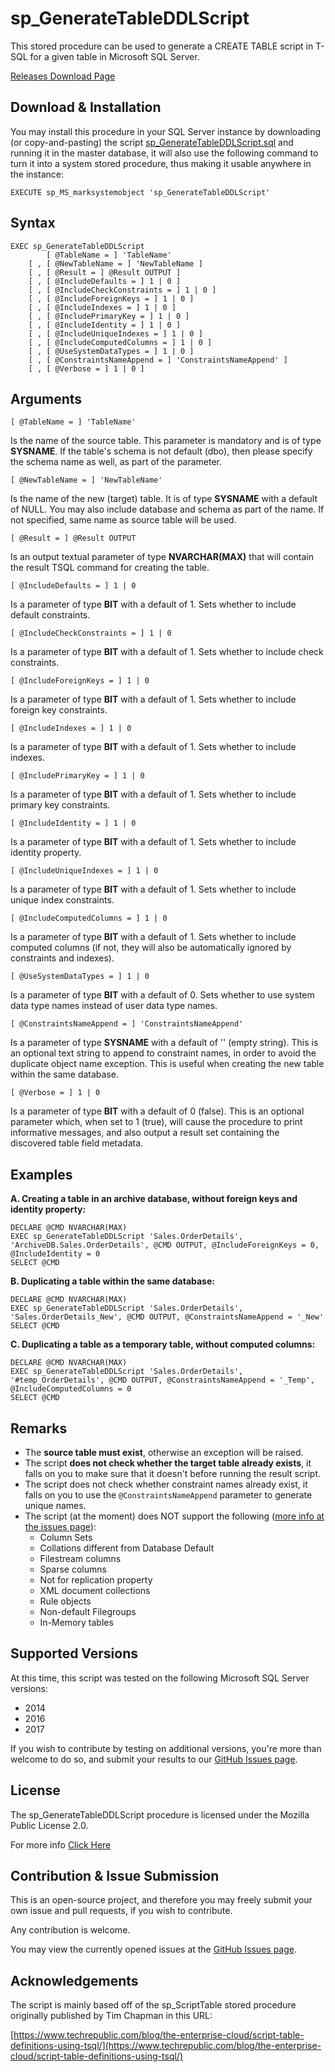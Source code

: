 # sp_GenerateTableDDLScript

This stored procedure can be used to generate a CREATE TABLE script in T-SQL for a given table in Microsoft SQL Server.

[Releases Download Page](https://github.com/EitanBlumin/sp_GenerateTableDDLScript/releases)

## Download & Installation

You may install this procedure in your SQL Server instance by downloading (or copy-and-pasting) the script [sp_GenerateTableDDLScript.sql](https://raw.githubusercontent.com/EitanBlumin/sp_GenerateTableDDLScript/master/sp_GenerateTableDDLScript.sql) and running it in the master database, it will also use the following command to turn it into a system stored procedure, thus making it usable anywhere in the instance:

`EXECUTE sp_MS_marksystemobject 'sp_GenerateTableDDLScript'`

## Syntax

```
EXEC sp_GenerateTableDDLScript
	    [ @TableName = ] 'TableName'
	[ , [ @NewTableName = ] 'NewTableName ]
	[ , [ @Result = ] @Result OUTPUT ]
	[ , [ @IncludeDefaults = ] 1 | 0 ]
	[ , [ @IncludeCheckConstraints = ] 1 | 0 ]
	[ , [ @IncludeForeignKeys = ] 1 | 0 ]
	[ , [ @IncludeIndexes = ] 1 | 0 ]
	[ , [ @IncludePrimaryKey = ] 1 | 0 ]
	[ , [ @IncludeIdentity = ] 1 | 0 ]
	[ , [ @IncludeUniqueIndexes = ] 1 | 0 ]
	[ , [ @IncludeComputedColumns = ] 1 | 0 ]
	[ , [ @UseSystemDataTypes = ] 1 | 0 ]
	[ , [ @ConstraintsNameAppend = ] 'ConstraintsNameAppend' ]
	[ , [ @Verbose = ] 1 | 0 ]
```

## Arguments

`[ @TableName = ] 'TableName'`

 Is the name of the source table. This parameter is mandatory and is of type **SYSNAME**. If the table's schema is not default (dbo), then please specify the schema name as well, as part of the parameter.
 
`[ @NewTableName = ] 'NewTableName'`

 Is the name of the new (target) table. It is of type **SYSNAME** with a default of NULL. You may also include database and schema as part of the name. If not specified, same name as source table will be used.
 
`[ @Result = ] @Result OUTPUT`

 Is an output textual parameter of type **NVARCHAR(MAX)** that will contain the result TSQL command for creating the table.
 
`[ @IncludeDefaults = ] 1 | 0`

 Is a parameter of type **BIT** with a default of 1. Sets whether to include default constraints.
 
`[ @IncludeCheckConstraints = ] 1 | 0`

 Is a parameter of type **BIT** with a default of 1. Sets whether to include check constraints.
 
`[ @IncludeForeignKeys = ] 1 | 0`

 Is a parameter of type **BIT** with a default of 1. Sets whether to include foreign key constraints.
 
`[ @IncludeIndexes = ] 1 | 0`

 Is a parameter of type **BIT** with a default of 1. Sets whether to include indexes.
 
`[ @IncludePrimaryKey = ] 1 | 0`

 Is a parameter of type **BIT** with a default of 1. Sets whether to include primary key constraints.
 
`[ @IncludeIdentity = ] 1 | 0`

 Is a parameter of type **BIT** with a default of 1. Sets whether to include identity property.
 
`[ @IncludeUniqueIndexes = ] 1 | 0`

 Is a parameter of type **BIT** with a default of 1. Sets whether to include unique index constraints.
 
`[ @IncludeComputedColumns = ] 1 | 0`

 Is a parameter of type **BIT** with a default of 1. Sets whether to include computed columns (if not, they will also be automatically ignored by constraints and indexes).
 
`[ @UseSystemDataTypes = ] 1 | 0`

 Is a parameter of type **BIT** with a default of 0. Sets whether to use system data type names instead of user data type names.
 
`[ @ConstraintsNameAppend = ] 'ConstraintsNameAppend'`

 Is a parameter of type **SYSNAME** with a default of '' (empty string). This is an optional text string to append to constraint names, in order to avoid the duplicate object name exception. This is useful when creating the new table within the same database.
 
`[ @Verbose = ] 1 | 0`

 Is a parameter of type **BIT** with a default of 0 (false). This is an optional parameter which, when set to 1 (true), will cause the procedure to print informative messages, and also output a result set containing the discovered table field metadata.

## Examples

**A. Creating a table in an archive database, without foreign keys and identity property:**

```
DECLARE @CMD NVARCHAR(MAX)
EXEC sp_GenerateTableDDLScript 'Sales.OrderDetails', 'ArchiveDB.Sales.OrderDetails', @CMD OUTPUT, @IncludeForeignKeys = 0, @IncludeIdentity = 0
SELECT @CMD
```

**B. Duplicating a table within the same database:**

```
DECLARE @CMD NVARCHAR(MAX)
EXEC sp_GenerateTableDDLScript 'Sales.OrderDetails', 'Sales.OrderDetails_New', @CMD OUTPUT, @ConstraintsNameAppend = '_New'
SELECT @CMD
```

**C. Duplicating a table as a temporary table, without computed columns:**

```
DECLARE @CMD NVARCHAR(MAX)
EXEC sp_GenerateTableDDLScript 'Sales.OrderDetails', '#temp_OrderDetails', @CMD OUTPUT, @ConstraintsNameAppend = '_Temp', @IncludeComputedColumns = 0
SELECT @CMD
```

## Remarks

- The **source table must exist**, otherwise an exception will be raised.
- The script **does not check whether the target table already exists**,
  it falls on you to make sure that it doesn't before running the result script.
- The script does not check whether constraint names already exist,
  it falls on you to use the `@ConstraintsNameAppend` parameter to generate unique names.
- The script (at the moment) does NOT support the following ([more info at the issues page](https://github.com/EitanBlumin/sp_GenerateTableDDLScript/issues)):
	- Column Sets
	- Collations different from Database Default
	- Filestream columns
	- Sparse columns
	- Not for replication property
	- XML document collections
	- Rule objects
	- Non-default Filegroups
	- In-Memory tables

## Supported Versions

At this time, this script was tested on the following Microsoft SQL Server versions:

- 2014
- 2016
- 2017

If you wish to contribute by testing on additional versions, you're more than welcome to do so, and submit your results to our [GitHub Issues page](https://github.com/EitanBlumin/sp_GenerateTableDDLScript/issues).

## License

The sp_GenerateTableDDLScript procedure is licensed under the Mozilla Public License 2.0.

For more info [Click Here](https://github.com/EitanBlumin/sp_GenerateTableDDLScript/blob/master/LICENSE)

## Contribution & Issue Submission

This is an open-source project, and therefore you may freely submit your own issue and pull requests, if you wish to contribute.

Any contribution is welcome.

You may view the currently opened issues at the [GitHub Issues page](https://github.com/EitanBlumin/sp_GenerateTableDDLScript/issues).

## Acknowledgements

The script is mainly based off of the sp_ScriptTable stored procedure originally published by Tim Chapman in this URL:

[https://www.techrepublic.com/blog/the-enterprise-cloud/script-table-definitions-using-tsql/](https://www.techrepublic.com/blog/the-enterprise-cloud/script-table-definitions-using-tsql/)
